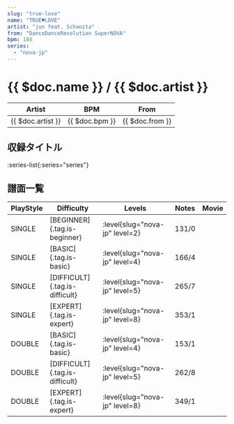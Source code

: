 ```yaml
---
slug: "true-love"
name: "TRUE♥LOVE"
artist: "jun feat. Schanita"
from: "DanceDanceRevolution SuperNOVA"
bpm: 188
series:
  - "nova-jp"
---
```


# {{ $doc.name }} / {{ $doc.artist }}

|Artist|BPM|From|
|------|---|----|
|{{ $doc.artist }}|{{ $doc.bpm }}|{{ $doc.from }}|

## 収録タイトル

:series-list{:series="series"}

## 譜面一覧

|PlayStyle|Difficulty|Levels|Notes|Movie|
|---------|----------|------|-----|-----|
|SINGLE|[BEGINNER]{.tag.is-beginner}|:level{slug="nova-jp" level=2}|131/0||
|SINGLE|[BASIC]{.tag.is-basic}|:level{slug="nova-jp" level=4}|166/4||
|SINGLE|[DIFFICULT]{.tag.is-difficult}|:level{slug="nova-jp" level=5}|265/7||
|SINGLE|[EXPERT]{.tag.is-expert}|:level{slug="nova-jp" level=8}|353/1||
|DOUBLE|[BASIC]{.tag.is-basic}|:level{slug="nova-jp" level=4}|153/1||
|DOUBLE|[DIFFICULT]{.tag.is-difficult}|:level{slug="nova-jp" level=5}|262/8||
|DOUBLE|[EXPERT]{.tag.is-expert}|:level{slug="nova-jp" level=8}|349/1||
